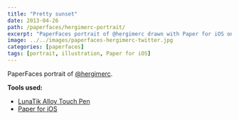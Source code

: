 ```yaml
---
title: "Pretty sunset"
date: 2013-04-26
path: /paperfaces/hergimerc-portrait/
excerpt: "PaperFaces portrait of @hergimerc drawn with Paper for iOS on an iPad."
image: ../../images/paperfaces-hergimerc-twitter.jpg
categories: [paperfaces]
tags: [portrait, illustration, Paper for iOS]
---
```


PaperFaces portrait of [@hergimerc](https://twitter.com/hergimerc).

**Tools used:**

- [LunaTik Alloy Touch Pen](https://www.amazon.com/gp/product/B00821TR7G/ref=as_li_ss_tl?ie=UTF8&tag=mademist-20&linkCode=as2&camp=1789&creative=390957&creativeASIN=B00821TR7G)
- [Paper for iOS](https://paper.bywetransfer.com/)
